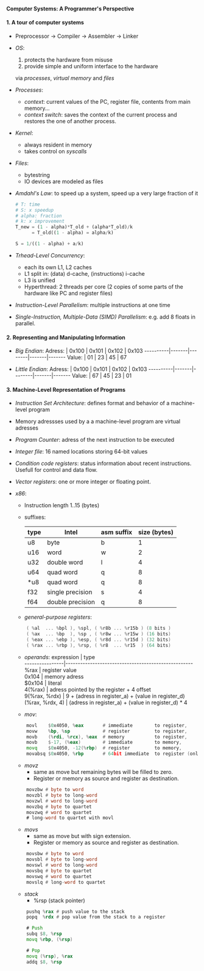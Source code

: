 #### Computer Systems: A Programmer's Perspective

#### 1. A tour of computer systems

- Preprocessor -> Compiler -> Assembler -> Linker

- *OS*:
    1. protects the hardware from misuse
    2. provide simple and uniform interface to the hardware

    via *processes*, *virtual memory* and *files*

- *Processes*:
    - *context*: current values of the PC, register file, contents from main memory...
    - *context switch*: saves the context of the current process and restores the one of another process.

- *Kernel*:
    - always resident in memory
    - takes control on *syscalls*

- *Files*:
    - bytestring
    - IO devices are modeled as files

- *Amdahl's Law*: to speed up a system, speed up a very large fraction of it
    ```python
    # T: time
    # S: x speedup
    # alpha: fraction
    # k: x improvement
    T_new = (1 - alpha)*T_old + (alpha*T_old)/k
          = T_old((1 - alpha) = alpha/k)

    S = 1/((1 - alpha) + a/k)
    ```

- *Trhead-Level Concurrency*:
    - each its own L1, L2 caches
    - L1 split in: (data) d-cache, (instructions) i-cache
    - L3 is unified
    - Hyperthread: 2 threads per core (2 copies of some parts of the hardware like PC and register files)

- *Instruction-Level Parallelism*: multiple instructions at one time
- *Single-Instruction, Multiple-Data (SIMD) Parallelism*: e.g. add 8 floats in parallel.

#### 2. Representing and Manipulating Information

- *Big Endian*:
    Adress:   | 0x100 |  0x101 | 0x102 | 0x103
    ----------|-------|--------|-------|-------
    Value:    | 01    |  23    | 45    | 67    

- *Little Endian*:
    Adress:   | 0x100 |  0x101 | 0x102 | 0x103
    ----------|-------|--------|-------|-------
    Value:    | 67    |  45    | 23    | 01   

#### 3. Machine-Level Representation of Programs

- *Instruction Set Architecture*: defines format and behavior of a machine-level program
- Memory adressses used by a a machine-level program are virtual adresses
- *Program Counter*: adress of the next instruction to be executed
- *Integer file*: 16 named locations storing 64-bit values
- *Condition code registers*: status information about recent instructions. Usefull for control and data flow.
- *Vector registers*: one or more integer or floating point.

- *x86*:
    - Instruction length 1..15 (bytes)
    - suffixes:

        type   | Intel             |  asm suffix | size (bytes)
        -------|-------------------|-------------|-------
        u8     | byte              |  b          | 1
        u16    | word              |  w          | 2
        u32    | double word       |  l          | 4
        u64    | quad word         |  q          | 8
        *u8    | quad word         |  q          | 8
        f32    | single precision  |  s          | 4
        f64    | double precision  |  q          | 8

    - *general-purpose registers*:
    ```c
        ( %al  ... %bpl ), %spl, ( %r8b ... %r15b ) (8 bits )
        ( %ax  ... %bp  ), %sp , ( %r8w ... %r15w ) (16 bits)
        ( %eax ... %ebp ), %esp, ( %r8d ... %r15d ) (32 bits)
        ( %rax ... %rbp ), %rsp, ( %r8  ... %r15  ) (64 bits)
    ```
    - *operands*:
        expression      | type                                               
        ----------------|----------------------------------------------------
        %rax            | register value                                     
        0x104           | memory adress                                      
        $0x104          | literal                                            
        4(%rax)         | adress pointed by the register + 4 offset          
        9(%rax, %rdx)   | 9 + (adress in register_a) + (value in register_d) 
        (%rax, %rdx, 4) | (adress in register_a) + (value in register_d) * 4 

    - *mov*:
    ```asm
        movl    $0x4050, %eax       # immediate        to register,        4 bytes
        movw    %bp, %sp            # register         to register,        2 bytes
        movb    (%rdi, %rcx), %eax  # memory           to register,        1 bytes
        movb    $-17, (%eax)        # immediate        to memory,          1 bytes
        movq    $0x4050, -12(%rbp)  # register         to memory,          8 bytes
        movabsq $0x4050, %rbp       # 64bit immediate  to register (only), 8 bytes
    ```
    - *movz*
        - same as move but remaining bytes will be filled to zero.
        - Register or memory as source and register as destination.
    ```asm
        movzbw # byte to word
        movzbl # byte to long-word
        movzwl # word to long-word
        movzbq # byte to quartet
        movzwq # word to quartet
        # long-word to quartet with movl
    ```
    - *movs*
        - same as move but with sign extension.
        - Register or memory as source and register as destination.
    ```asm
        movsbw # byte to word
        movsbl # byte to long-word
        movswl # word to long-word
        movsbq # byte to quartet
        movswq # word to quartet
        movslq # long-word to quartet
    ```
    - *stack*
        - %rsp (stack pointer)
    ```asm
        pushq %rax # push value to the stack
        popq  %rdx # pop value from the stack to a register
    ```
    ```asm
        # Push
        subq $8, %rsp
        movq %rbp, (%rsp)

        # Pop
        movq (%rsp), %rax
        addq $8, %rsp
    ```
